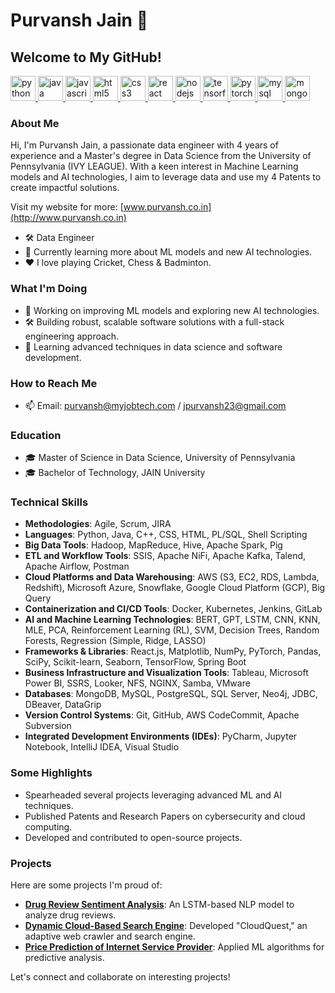 # Purvansh Jain 👋

## Welcome to My GitHub!
<p align="left">
  <a href="https://python.org" target="_blank"> <img src="https://cdn.jsdelivr.net/gh/devicons/devicon/icons/python/python-original.svg" alt="python" width="40" height="40"/> </a>
  <a href="https://java.com" target="_blank"> <img src="https://cdn.jsdelivr.net/gh/devicons/devicon/icons/java/java-original.svg" alt="java" width="40" height="40"/> </a>
  <a href="https://www.javascript.com/" target="_blank"> <img src="https://cdn.jsdelivr.net/gh/devicons/devicon/icons/javascript/javascript-original.svg" alt="javascript" width="40" height="40"/> </a>
  <a href="https://www.w3.org/html/" target="_blank"> <img src="https://cdn.jsdelivr.net/gh/devicons/devicon/icons/html5/html5-original.svg" alt="html5" width="40" height="40"/> </a>
  <a href="https://www.w3schools.com/css/" target="_blank"> <img src="https://cdn.jsdelivr.net/gh/devicons/devicon/icons/css3/css3-original.svg" alt="css3" width="40" height="40"/> </a>
  <a href="https://reactjs.org/" target="_blank"> <img src="https://cdn.jsdelivr.net/gh/devicons/devicon/icons/react/react-original.svg" alt="react" width="40" height="40"/> </a>
  <a href="https://nodejs.org" target="_blank"> <img src="https://cdn.jsdelivr.net/gh/devicons/devicon/icons/nodejs/nodejs-original.svg" alt="nodejs" width="40" height="40"/> </a>
   <a href="https://www.tensorflow.org/" target="_blank"> <img src="https://cdn.jsdelivr.net/gh/devicons/devicon/icons/tensorflow/tensorflow-original.svg" alt="tensorflow" width="40" height="40"/> </a>
  <a href="https://pytorch.org/" target="_blank"> <img src="https://cdn.jsdelivr.net/gh/devicons/devicon/icons/pytorch/pytorch-original.svg" alt="pytorch" width="40" height="40"/> </a>
  <a href="https://www.mysql.com/" target="_blank"> <img src="https://cdn.jsdelivr.net/gh/devicons/devicon/icons/mysql/mysql-original.svg" alt="mysql" width="40" height="40"/> </a>
  <a href="https://www.mongodb.com/" target="_blank"> <img src="https://cdn.jsdelivr.net/gh/devicons/devicon/icons/mongodb/mongodb-original.svg" alt="mongodb" width="40" height="40"/> </a>
</p>

### About Me
Hi, I'm Purvansh Jain, a passionate data engineer with 4 years of experience and a Master's degree in Data Science from the University of Pennsylvania (IVY LEAGUE). 
With a keen interest in Machine Learning models and AI technologies, I aim to leverage data and use my 4 Patents to create impactful solutions. 

Visit my website for more: [www.purvansh.co.in](http://www.purvansh.co.in)

- 🛠️ Data Engineer
- 🌱 Currently learning more about ML models and new AI technologies.
- ❤️ I love playing Cricket, Chess & Badminton.

### What I'm Doing
- 🔭 Working on improving ML models and exploring new AI technologies.
- 🛠️ Building robust, scalable software solutions with a full-stack engineering approach.
- 🌱 Learning advanced techniques in data science and software development.

### How to Reach Me
- 📫 Email:  [purvansh@myjobtech.com](mailto:purvansh@myjobtech.com) / [jpurvansh23@gmail.com](mailto:jpurvansh23@gmail.com)

### Education
- 🎓 Master of Science in Data Science, University of Pennsylvania
- 🎓 Bachelor of Technology, JAIN University

### Technical Skills
- **Methodologies**: Agile, Scrum, JIRA
- **Languages**: Python, Java, C++, CSS, HTML, PL/SQL, Shell Scripting
- **Big Data Tools**: Hadoop, MapReduce, Hive, Apache Spark, Pig
- **ETL and Workflow Tools**: SSIS, Apache NiFi, Apache Kafka, Talend, Apache Airflow, Postman
- **Cloud Platforms and Data Warehousing**: AWS (S3, EC2, RDS, Lambda, Redshift), Microsoft Azure, Snowflake, Google Cloud Platform (GCP), Big Query
- **Containerization and CI/CD Tools**: Docker, Kubernetes, Jenkins, GitLab
- **AI and Machine Learning Technologies**: BERT, GPT, LSTM, CNN, KNN, MLE, PCA, Reinforcement Learning (RL), SVM, Decision Trees, Random Forests, Regression (Simple, Ridge, LASSO)
- **Frameworks & Libraries**: React.js, Matplotlib, NumPy, PyTorch, Pandas, SciPy, Scikit-learn, Seaborn, TensorFlow, Spring Boot
- **Business Infrastructure and Visualization Tools**: Tableau, Microsoft Power BI, SSRS, Looker, NFS, NGINX, Samba, VMware
- **Databases**: MongoDB, MySQL, PostgreSQL, SQL Server, Neo4j, JDBC, DBeaver, DataGrip
- **Version Control Systems**: Git, GitHub, AWS CodeCommit, Apache Subversion
- **Integrated Development Environments (IDEs)**: PyCharm, Jupyter Notebook, IntelliJ IDEA, Visual Studio


### Some Highlights
- Spearheaded several projects leveraging advanced ML and AI techniques.
- Published Patents and Research Papers on cybersecurity and cloud computing.
- Developed and contributed to open-source projects.

### Projects
Here are some projects I'm proud of:
- [**Drug Review Sentiment Analysis**](https://github.com/Purvansh-Jain/DRUG-REVIEW-SENTIMENT-ANALYSIS): An LSTM-based NLP model to analyze drug reviews.
- [**Dynamic Cloud-Based Search Engine**](https://github.com/Purvansh-Jain/Cloud-Quest): Developed "CloudQuest," an adaptive web crawler and search engine.
- [**Price Prediction of Internet Service Provider**](https://github.com/Purvansh-Jain/Internet-Service-Price-Prediction): Applied ML algorithms for predictive analysis.

Let's connect and collaborate on interesting projects!
